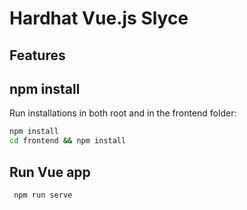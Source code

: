# Hardhat Vue.js Slyce

## Features

## npm install

Run installations in both root and in the frontend folder:

```bash
npm install
cd frontend && npm install
```

## Run Vue app

```bash
 npm run serve
```
